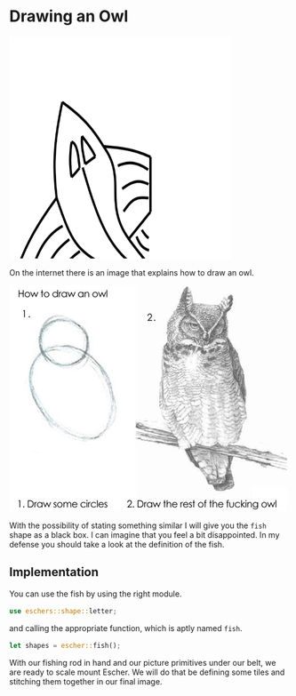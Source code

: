 # Drawing an Owl
<img src="image/fish.svg" alt="Eschers famous fish" width="400px" height="400px">

On the internet there is an image that explains how to draw an owl.

<img src="image/owl.jpg" alt="How to draw an owl">


With the possibility of stating something similar I will give you the `fish`
shape as a black box. I can imagine that you feel a bit disappointed. In my
defense you should take a look at the definition of the fish. 

## Implementation
You can use the fish by using the right module.

```rust
use eschers::shape::letter;
```

and calling the appropriate function, which is aptly named `fish`.

```rust
let shapes = escher::fish();
```

With our fishing rod in hand and our picture primitives under our belt, we are
ready to scale mount Escher. We will do that be defining some tiles and
stitching them together in our final image.
